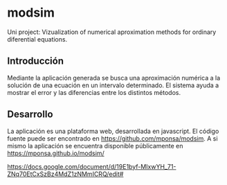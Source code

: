 # modsim
Uni project: Vizualization of numerical aproximation methods for ordinary diferential equations.

## Introducción

Mediante la aplicación generada se busca una aproximación numérica a la solución de una ecuación en un intervalo determinado. El sistema ayuda a mostrar el error y las diferencias entre los distintos métodos.

## Desarrollo

La aplicación es una plataforma web, desarrollada en javascript. El código fuente puede ser encontrado en https://github.com/mponsa/modsim.
A si mismo la aplicación se encuentra disponible públicamente en https://mponsa.github.io/modsim/


https://docs.google.com/document/d/19E1byf-MIxwYH_71-ZNq70EtCxSzBz4MdZ1zNMmICRQ/edit#

